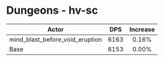 # Dungeons - hv-sc
| Actor | DPS | Increase |
|---|:---:|:---:|
|mind_blast_before_void_eruption|6163|0.16%|
|Base|6153|0.00%|
